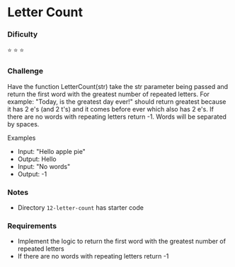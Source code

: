 # Letter Count


### Dificulty
:star: :star: :star:

### Challenge
Have the function LetterCount(str) take the str parameter being passed and return the first word with the greatest number of repeated letters. For example: "Today, is the greatest day ever!" should return greatest because it has 2 e's (and 2 t's) and it comes before ever which also has 2 e's. If there are no words with repeating letters return -1. Words will be separated by spaces.

Examples
- Input: "Hello apple pie"
- Output: Hello
- Input: "No words"
- Output: -1 


### Notes
- Directory ```12-letter-count``` has starter code

### Requirements
- Implement the logic to return the first word with the greatest number of repeated letters
- If there are no words with repeating letters return -1
